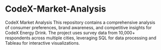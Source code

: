 # CodeX-Market-Analysis
CodeX Market Analysis This repository contains a comprehensive analysis of consumer preferences, brand awareness, and competitive insights for CodeX Energy Drink. The project uses survey data from 10,000+ respondents across multiple cities, leveraging SQL for data processing and Tableau for interactive visualizations.
